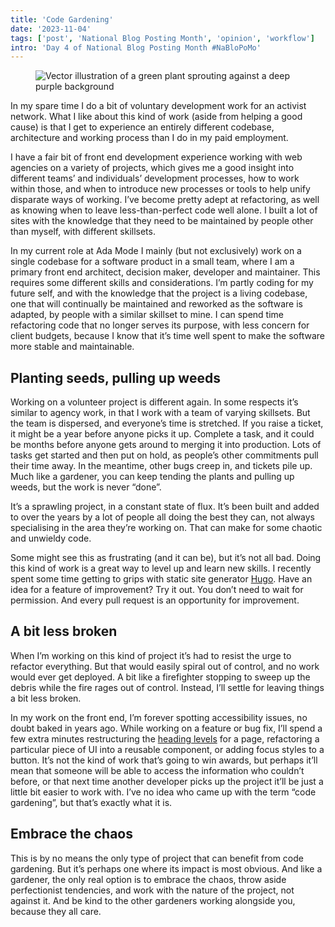 ```yaml
---
title: 'Code Gardening'
date: '2023-11-04'
tags: ['post', 'National Blog Posting Month', 'opinion', 'workflow']
intro: 'Day 4 of National Blog Posting Month #NaBloPoMo'
---
```


<figure>
  <img src="/code-gardening-01_900.webp" srcset="/code-gardening-01_1600.webp 1600w, /code-gardening-01_1200.webp 1200w, /code-gardening-01_900.webp 900w" sizes="(max-width: 1080px) 90vw, 930px" alt="Vector illustration of a green plant sprouting against a deep purple background">
</figure>

In my spare time I do a bit of voluntary development work for an activist network. What I like about this kind of work (aside from helping a good cause) is that I get to experience an entirely different codebase, architecture and working process than I do in my paid employment.

I have a fair bit of front end development experience working with web agencies on a variety of projects, which gives me a good insight into different teams’ and individuals’ development processes, how to work within those, and when to introduce new processes or tools to help unify disparate ways of working. I’ve become pretty adept at refactoring, as well as knowing when to leave less-than-perfect code well alone. I built a lot of sites with the knowledge that they need to be maintained by people other than myself, with different skillsets.

In my current role at Ada Mode I mainly (but not exclusively) work on a single codebase for a software product in a small team, where I am a primary front end architect, decision maker, developer and maintainer. This requires some different skills and considerations. I’m partly coding for my future self, and with the knowledge that the project is a living codebase, one that will continually be maintained and reworked as the software is adapted, by people with a similar skillset to mine. I can spend time refactoring code that no longer serves its purpose, with less concern for client budgets, because I know that it’s time well spent to make the software more stable and maintainable.

## Planting seeds, pulling up weeds

Working on a volunteer project is different again. In some respects it’s similar to agency work, in that I work with a team of varying skillsets. But the team is dispersed, and everyone’s time is stretched. If you raise a ticket, it might be a year before anyone picks it up. Complete a task, and it could be months before anyone gets around to merging it into production. Lots of tasks get started and then put on hold, as people’s other commitments pull their time away. In the meantime, other bugs creep in, and tickets pile up. Much like a gardener, you can keep tending the plants and pulling up weeds, but the work is never “done”.

It’s a sprawling project, in a constant state of flux. It’s been built and added to over the years by a lot of people all doing the best they can, not always specialising in the area they’re working on. That can make for some chaotic and unwieldy code.

Some might see this as frustrating (and it can be), but it’s not all bad. Doing this kind of work is a great way to level up and learn new skills. I recently spent some time getting to grips with static site generator [Hugo](https://gohugo.io/). Have an idea for a feature of improvement? Try it out. You don’t need to wait for permission. And every pull request is an opportunity for improvement.

## A bit less broken

When I’m working on this kind of project it’s had to resist the urge to refactor everything. But that would easily spiral out of control, and no work would ever get deployed. A bit like a firefighter stopping to sweep up the debris while the fire rages out of control. Instead, I’ll settle for leaving things a bit less broken.

In my work on the front end, I’m forever spotting accessibility issues, no doubt baked in years ago. While working on a feature or bug fix, I’ll spend a few extra minutes restructuring the [heading levels](https://www.w3.org/WAI/tutorials/page-structure/headings/) for a page, refactoring a particular piece of UI into a reusable component, or adding focus styles to a button. It’s not the kind of work that’s going to win awards, but perhaps it’ll mean that someone will be able to access the information who couldn’t before, or that next time another developer picks up the project it’ll be just a little bit easier to work with. I’ve no idea who came up with the term “code gardening”, but that’s exactly what it is.

## Embrace the chaos

This is by no means the only type of project that can benefit from code gardening. But it’s perhaps one where its impact is most obvious. And like a gardener, the only real option is to embrace the chaos, throw aside perfectionist tendencies, and work with the nature of the project, not against it. And be kind to the other gardeners working alongside you, because they all care.
